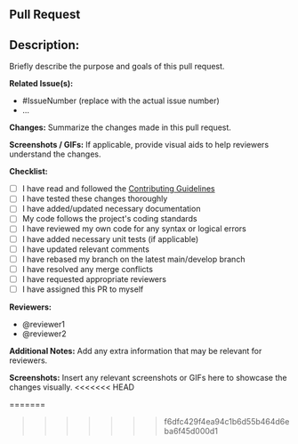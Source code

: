 ## Pull Request

## Description:
Briefly describe the purpose and goals of this pull request.

**Related Issue(s):**
- #IssueNumber (replace with the actual issue number)
- ...

**Changes:**
Summarize the changes made in this pull request.

**Screenshots / GIFs:**
If applicable, provide visual aids to help reviewers understand the changes.

**Checklist:**
- [ ] I have read and followed the [Contributing Guidelines](link-to-contributing-guidelines)
- [ ] I have tested these changes thoroughly
- [ ] I have added/updated necessary documentation
- [ ] My code follows the project's coding standards
- [ ] I have reviewed my own code for any syntax or logical errors
- [ ] I have added necessary unit tests (if applicable)
- [ ] I have updated relevant comments
- [ ] I have rebased my branch on the latest main/develop branch
- [ ] I have resolved any merge conflicts
- [ ] I have requested appropriate reviewers
- [ ] I have assigned this PR to myself

**Reviewers:**
- @reviewer1
- @reviewer2

**Additional Notes:**
Add any extra information that may be relevant for reviewers.

**Screenshots:**
Insert any relevant screenshots or GIFs here to showcase the changes visually.
<<<<<<< HEAD

=======
>>>>>>> f6dfc429f4ea94c1b6d55b464d6eba6f45d000d1
